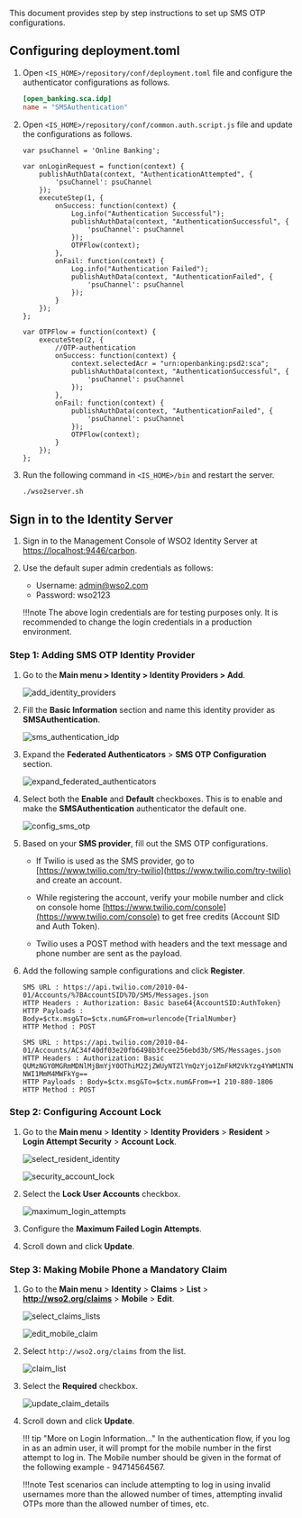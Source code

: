 This document provides step by step instructions to set up SMS OTP configurations.

## Configuring deployment.toml

1. Open `<IS_HOME>/repository/conf/deployment.toml` file and configure the authenticator configurations as follows.

     ``` toml
     [open_banking.sca.idp]
     name = "SMSAuthentication"
     ```

2. Open `<IS_HOME>/repository/conf/common.auth.script.js` file and update the configurations as follows.

    ```
    var psuChannel = 'Online Banking';
   
    var onLoginRequest = function(context) {
        publishAuthData(context, "AuthenticationAttempted", {
            'psuChannel': psuChannel
        });
        executeStep(1, {
            onSuccess: function(context) {
                Log.info("Authentication Successful");
                publishAuthData(context, "AuthenticationSuccessful", {
                    'psuChannel': psuChannel
                });
                OTPFlow(context);
            },
            onFail: function(context) {
                Log.info("Authentication Failed");
                publishAuthData(context, "AuthenticationFailed", {
                    'psuChannel': psuChannel
                });
            }
        });
    };
   
    var OTPFlow = function(context) {
        executeStep(2, {
            //OTP-authentication
            onSuccess: function(context) {
                context.selectedAcr = "urn:openbanking:psd2:sca";
                publishAuthData(context, "AuthenticationSuccessful", {
                    'psuChannel': psuChannel
                });
            },
            onFail: function(context) {
                publishAuthData(context, "AuthenticationFailed", {
                    'psuChannel': psuChannel
                });
                OTPFlow(context);
            }
        });
    };
    ```

3. Run the following command in `<IS_HOME>/bin` and restart the server.

     ``` bash
     ./wso2server.sh 
     ```

## Sign in to the Identity Server

1. Sign in to the Management Console of WSO2 Identity Server at [https://localhost:9446/carbon](https://localhost:9446/carbon).

2. Use the default super admin credentials as follows:
    - Username: admin@wso2.com
    - Password: wso2123

    !!!note
        The above login credentials are for testing purposes only. It is recommended to change the login credentials in
        a production environment.

### Step 1: Adding SMS OTP Identity Provider

1. Go to the **Main menu > Identity > Identity Providers > Add**.

    ![add_identity_providers](../assets/img/get-started/quick-start-guide/go-to-add-identity-providers.png)

2. Fill the **Basic Information** section and name this identity provider as **SMSAuthentication**.

    ![sms_authentication_idp](../assets/img/get-started/quick-start-guide/sms-authentication-idp.png)

3. Expand the **Federated Authenticators** > **SMS OTP Configuration** section.

    ![expand_federated_authenticators](../assets/img/get-started/quick-start-guide/expand-federated-authenticators.png)

4. Select both the **Enable** and **Default** checkboxes. This is to enable and make the **SMSAuthentication** authenticator the default one.

    ![config_sms_otp](../assets/img/get-started/quick-start-guide/config-sms-otp.png)

5. Based on your **SMS provider**, fill out the SMS OTP configurations.

    - If Twilio is used as the SMS provider, go to [https://www.twilio.com/try-twilio](https://www.twilio.com/try-twilio) and create an account.

    - While registering the account, verify your mobile number and click on console home [https://www.twilio.com/console](https://www.twilio.com/console)
      to get free credits (Account SID and Auth Token).

    - Twilio uses a POST method with headers and the text message and phone number are sent as the payload.

6. Add the following sample configurations and click **Register**.

     ``` tab="Format"
     SMS URL : https://api.twilio.com/2010-04-01/Accounts/%7BAccountSID%7D/SMS/Messages.json
     HTTP Headers : Authorization: Basic base64{AccountSID:AuthToken}
     HTTP Payloads : Body=$ctx.msg&To=$ctx.num&From=urlencode{TrialNumber}
     HTTP Method : POST
     ```

     ``` tab="Sample"
     SMS URL : https://api.twilio.com/2010-04-01/Accounts/AC34f40df03e20fb6498b3fcee256ebd3b/SMS/Messages.json
     HTTP Headers : Authorization: Basic QUMzNGY0MGRmMDNlMjBmYjY0OThiM2ZjZWUyNTZlYmQzYjo1ZmFkM2VkYzg4YWM1NTNiMmFiZjc4 NWI1MmM4MWFkYg==
     HTTP Payloads : Body=$ctx.msg&To=$ctx.num&From=+1 210-880-1806
     HTTP Method : POST
     ```

### Step 2: Configuring Account Lock

1. Go to the **Main menu** > **Identity** > **Identity Providers** > **Resident** > **Login Attempt Security** > **Account Lock**.

    ![select_resident_identity](../assets/img/get-started/quick-start-guide/go-to-resident-identity-providers.png)

    ![security_account_lock](../assets/img/get-started/quick-start-guide/login-security-account-lock.png)

2. Select the **Lock User Accounts** checkbox.

    ![maximum_login_attempts](../assets/img/get-started/quick-start-guide/maximum-failed-login-attempts.png)

3. Configure the **Maximum Failed Login Attempts**.

4. Scroll down and click **Update**.

### Step 3: Making Mobile Phone a Mandatory Claim

1. Go to the **Main menu** > **Identity** > **Claims** > **List** > **http://wso2.org/claims** > **Mobile** > **Edit**.

    ![select_claims_lists](../assets/img/get-started/quick-start-guide/go-to-claims-lists.png)

    ![edit_mobile_claim](../assets/img/get-started/quick-start-guide/edit-mobile-claim.png)

2. Select `http://wso2.org/claims` from the list.

    ![claim_list](../assets/img/get-started/quick-start-guide/update-claims.png)

3. Select the **Required** checkbox.

    ![update_claim_details](../assets/img/get-started/quick-start-guide/update-local-claim-details.png)

4. Scroll down and click **Update**.

    !!! tip "More on Login Information..."
        In the authentication flow, if you log in as an admin user, it will prompt for the mobile number in the first
        attempt to log in. The Mobile number should be given in the format of the following example - 94714564567.

    !!!note
        Test  scenarios can include attempting to log in using invalid usernames more than the allowed number of times, attempting
        invalid OTPs more than the allowed number of times, etc.